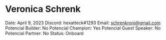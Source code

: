 # Veronica Schrenk

Date: April 9, 2023
Discord: hexatteck#1293
Email: schrenkroni@gmail.com
Potencial Builder: No
Potencial Champion: Yes
Potencial Guest Speaker: No
Potencial Partner: No
Status: Onboard